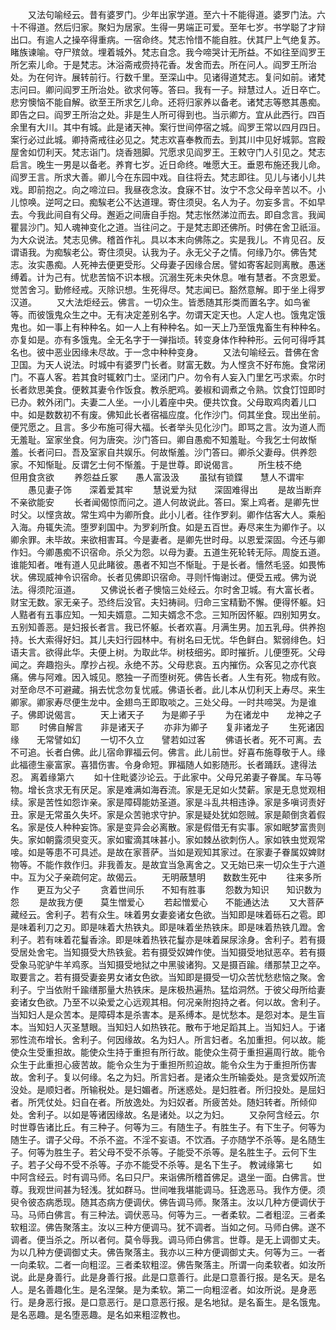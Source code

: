 <!-- { "loadSidebar": true } -->
　　又法句喻经云。昔有婆罗门。少年出家学道。至六十不能得道。婆罗门法。六十不得道。然后归家。聚妇为居家。生得一男端正可爱。至年七岁。书学聪了才辩出口。有逾人之操卒得重病。一宿命终。梵志怜惜不能自胜。伏其尸上气绝复苏。睹族谏喻。夺尸殡敛。埋着城外。梵志自念。我今啼哭计无所益。不如往至阎罗王所乞索儿命。于是梵志。沐浴斋戒赍持花香。发舍而去。所在问人。阎罗王所治处。为在何许。展转前行。行数千里。至深山中。见诸得道梵志。复问如前。诸梵志问曰。卿问阎罗王所治处。欲求何等。答曰。我有一子。辩慧过人。近日卒亡。悲穷懊恼不能自解。欲至王所求乞儿命。还将归家养以备老。诸梵志等愍其愚痴。即告之曰。阎罗王所治之处。非是生人所可得到也。当示卿方。宜从此西行。四百余里有大川。其中有城。此是诸天神。案行世间停宿之城。阎罗王常以四月四日。案行必过此城。卿持斋戒往必见之。梵志欢喜奉教而去。到其川中见好城郭。宫殿屋舍如忉利天。梵志诣门。烧香翘脚。咒愿求见阎罗王。王敕守门人引见之。梵志启言。晚生一男是以备老。养育七岁。近日命终。唯愿大王。垂恩布施还我儿命。阎罗王言。所求大善。卿儿今在东园中戏。自往将去。梵志即往。见儿与诸小儿共戏。即前抱之。向之啼泣曰。我昼夜念汝。食寐不甘。汝宁不念父母辛苦以不。小儿惊唤。逆呵之曰。痴騃老公不达道理。寄住须臾。名人为子。勿妄多言。不如早去。今我此间自有父母。邂逅之间唐自手抱。梵志怅然涕泣而去。即自念言。我闻瞿昙沙门。知人魂神变化之道。当往问之。于是梵志即还佛所。时佛在舍卫祇洹。为大众说法。梵志见佛。稽首作礼。具以本末向佛陈之。实是我儿。不肯见召。反谓语我。为痴騃老公。寄住须臾。认我为子。永无父子之情。何缘乃尔。佛告梵志。汝实愚痴。人死神去便更受形。父母妻子因缘合居。譬如寄客起则离散。愚迷缚着。计为己有。忧悲苦恼不识本根。沉溺生死未央休息。唯有慧者。不贪恩爱。觉苦舍习。勤修经戒。灭除识想。生死得尽。梵志闻已。豁然意解。即于坐上得罗汉道。
　　又大法炬经云。佛言。一切众生。皆悉随其形类而置名字。如鸟雀等。而彼饿鬼众生之中。无有决定差别名字。勿谓天定天也。人定人也。饿鬼定饿鬼也。如一事上有种种名。如一人上有种种名。如一天上乃至饿鬼畜生有种种名。亦复如是。亦有多饿鬼。全无名字于一弹指顷。转变身体作种种形。云何可得呼其名也。彼中恶业因缘未尽故。于一念中种种变身。
　　又法句喻经云。昔佛在舍卫国。为天人说法。时城中有婆罗门长者。财富无数。为人悭贪不好布施。食常闭门。不喜人客。若其食时辄敕门士。坚闭门户。勿令有人妄入门里乞丐求索。尔时长者欻思美食。便敕其妻令作饭食。教杀肥鸡。姜椒和调煮之令熟。饮食饤饾即时已办。敕外闭门。夫妻二人坐。一小儿着座中央。便共饮食。父母取鸡肉着儿口中。如是数数初不有废。佛知此长者宿福应度。化作沙门。伺其坐食。现出坐前。便咒愿之。且言。多少布施可得大福。长者举头见化沙门。即骂之言。汝为道人而无羞耻。室家坐食。何为唐突。沙门答曰。卿自愚痴不知羞耻。今我乞士何故惭羞。长者问曰。吾及室家自共娱乐。何故惭羞。沙门答曰。卿杀父妻母。供养怨家。不知惭耻。反谓乞士何不惭羞。于是世尊。即说偈言。
　　所生枝不绝　　但用食贪欲
　　养怨益丘冢　　愚人富汲汲
　　虽狱有锁鍱　　慧人不谓牢
　　愚见妻子饰　　深着爱其牢
　　慧说爱为狱　　深固难得出
　　是故当断弃　　不亲欲能安
　　长者闻偈惊而问之。道人何故说此。答曰。案上鸡者。是卿先世时父。以悭贪故。常生鸡中为卿所食。此小儿者。往作罗刹。卿作估客大人。乘船入海。舟辄失流。堕罗刹国中。为罗刹所食。如是五百世。寿尽来生为卿作子。以卿余罪。未毕故。来欲相害耳。今是妻者。是卿先世时母。以恩爱深固。今还与卿作妇。今卿愚痴不识宿命。杀父为怨。以母为妻。五道生死轮转无际。周旋五道。谁能知者。唯有道人见此睹彼。愚者不知岂不惭耻。于是长者。懎然毛竖。如畏怖状。佛现威神令识宿命。长者见佛即识宿命。寻则忏悔谢过。便受五戒。佛为说法。得须陀洹道。
　　又佛说长者子懊恼三处经云。尔时舍卫城。有大富长者。财宝无数。家无亲子。恐终后没官。夫妇祷祠。归命三宝精勤不懈。便得怀躯。妇人黠者有五事应知。一知夫婿意。二知夫婿念不念。三知所因怀躯。四别知男女。五别知善恶。是妇报长者言。我已怀躯。长者欢喜。月满生男。加五乳母。供养抱持。长大索得好妇。其儿夫妇行园林中。有树名曰无忧。华色鲜白。絮弱绯色。妇语夫言。欲得此华。夫便上树。为取此华。树枝细劣。即时摧折。儿便堕死。父母闻之。奔趣抱头。摩抄占视。永绝不苏。父母悲哀。五内摧伤。众客见之亦代哀痛。佛与阿难。因入城见。愍独一子而堕树死。佛告长者。人生有死。物成有败。对至命尽不可避藏。捐去忧念勿复忧戚。佛语长者。此儿本从忉利天上寿尽。来生卿家。卿家寿尽便生龙中。金翅鸟王即取啖之。三处父母。一时共啼哭。为是谁子。佛即说偈言。
　　天上诸天子　　为是卿子乎
　　为在诸龙中　　龙神之子耶
　　时佛自解言　　非是诸天子
　　亦非为卿子　　复非诸龙子
　　生死诸因缘　　无常譬如幻
　　一切不久立　　譬若如过客
　　佛语长者。死不可离。去不可追。长者白佛。此儿宿命罪福云何。佛言。此儿前世。好喜布施尊敬于人。缘此福德生豪富家。喜猎伤害。令身命短。罪福随人如影随形。长者踊跃。逮得法忍。
离着缘第六
　　如十住毗婆沙论云。于此家中。父母兄弟妻子眷属。车马等物。增长贪求无有厌足。家是难满如海吞流。家是无足如火焚薪。家是无息觉观相续。家是苦性如怨诈亲。家是障碍能妨圣道。家是斗乱共相违诤。家是多嗔诃责好丑。家是无常虽久失坏。家是众苦驰求守护。家是疑处犹如怨贼。家是颠倒贪着假名。家是伎人种种妄饰。家是变异会必离散。家是假借无有实事。家如眠梦富贵则失。家如朝露须臾变灭。家如蜜滴其味甚小。家如棘丛欲刺伤人。家如铁虫觉观常唼。如是等患不可具述。是故在家菩萨。当如是观知其家过。在家妻子眷属奴婢财物等。不能作救作归。非我善友。是故宜当急离舍之。又无始已来一切众生于六道中。互为父子亲疏何定。故偈云。
　　无明蔽慧明　　数数生死中
　　往来多所作　　更互为父子
　　贪着世间乐　　不知有胜事
　　怨数为知识　　知识数为怨
　　是故我方便　　莫生憎爱心
　　若起憎爱心　　不能通达法
　　又大菩萨藏经云。舍利子。若有众生。味着男女妻妾诸女色欲。当知即是味着砾石之雹。即是味着利刀之刃。即是味着大热铁丸。即是味着坐热铁床。即是味着热铁几蹬。舍利子。若有味着花鬘香涂。即是味着热铁花鬘亦是味着屎尿涂身。舍利子。若有摄受居处舍宅。当知摄受大热铁瓮。若有摄受奴婢作使。当知摄受地狱恶卒。若有摄受象马驼驴牛羊鸡豕。当知摄受地狱之中黑骏诸狗。又是摄百踰。缮那禁卫之卒。取要言之。若有摄受妻妾男女诸女色欲。当知即是摄受一切众苦忧愁悲恼之聚。舍利子。宁当依附千踰缮那量大热铁床。是床极热遍热。猛焰洞然。于彼父母所给妻妾诸女色欲。乃至不以染爱之心远观其相。何况亲附抱持之者。何以故。舍利子。当知妇人是众苦本。是障碍本是杀害本。是系缚本。是忧愁本。是怨对本。是生盲本。当知妇人灭圣慧眼。当知妇人如热铁花。散布于地足蹈其上。当知妇人。于诸邪性流布增长。舍利子。何因缘故。名为妇人。所言妇者。名加重担。何以故。能使众生受重担故。能使众生持于重担有所行故。能使众生荷于重担遍周行故。能令众生于此重担心疲苦故。能令众生为于重担所煎迫故。能令众生为于重担所伤害故。舍利子。复以何缘。名之为妇。所言妇者。是诸众生所输委处。是贪爱奴所流没处。是顺妇者。所输税处。是妇媚者。所迷惑处。是妇胜者。所归投处。是屈妇者。所凭仗处。妇自在者。所放逸处。为妇奴者。所疲苦处。随妇转者。所倾仰处。舍利子。以如是等诸因缘故。名是诸处。以之为妇。
　　又杂阿含经云。尔时世尊告诸比丘。有三种子。何等为三。有随生子。有胜生子。有下生子。何等为随生子。谓子父母。不杀不盗。不淫不妄语。不饮酒。子亦随学不杀等。是名随生子。何等为胜生子。若父母不受不杀等。子能受不杀等。是名胜生子。云何下生子。若子父母不受不杀等。子亦不能受不杀等。是名下生子。
教诫缘第七
　　如中阿含经云。时有调马师。名曰只尸。来诣佛所稽首佛足。退坐一面。白佛言。世尊。我观世间甚为轻浅。犹如群马。世间唯我堪能调马。狂逸恶马。我作方便。须臾令彼态病悉现。随其态病方便调伏。佛告调马师。聚落主。汝以几种方便调伏于马。马师白佛言。有三种法。调伏恶马。何等为三。一者柔软。二者粗涩。三者柔软粗涩。佛告聚落主。汝以三种方便调马。犹不调者。当如之何。马师白佛。遂不调者。便当杀之。所以者何。莫令辱我。调马师白佛言。世尊。是无上调御丈夫。为以几种方便调御丈夫。佛告聚落主。我亦以三种方便调御丈夫。何等为三。一者一向柔软。二者一向粗涩。三者柔软粗涩。佛告聚落主。所谓一向柔软者。如汝所说。此是身善行。此是身善行报。此是口意善行。此是口意善行报。是名天。是名人。是名善趣化生。是名涅槃。是为柔软。第二一向粗涩者。如汝所说。是身恶行。是身恶行报。是口意恶行。是口意恶行报。是名地狱。是名畜生。是名饿鬼。是名恶趣。是名堕恶趣。是名如来粗涩教也。
